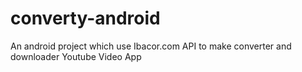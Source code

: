 # converty-android
An android project which use Ibacor.com API to make converter and downloader Youtube Video App 
